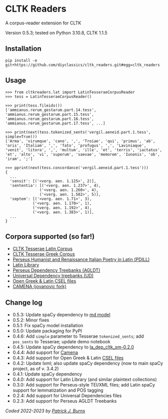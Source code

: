 # CLTK Readers
A corpus-reader extension for CLTK

Version 0.5.3; tested on Python 3.10.8, CLTK 1.1.5

## Installation
`pip install -e git+https://github.com/diyclassics/cltk_readers.git#egg=cltk_readers`

## Usage
```
>>> from cltkreaders.lat import LatinTesseraeCorpusReader
>>> tess = LatinTesseraeCorpusReader()
```

```
>>> print(tess.fileids())
['ammianus.rerum_gestarum.part.14.tess', 'ammianus.rerum_gestarum.part.15.tess', 'ammianus.rerum_gestarum.part.16.tess', 'ammianus.rerum_gestarum.part.17.tess', ...]
```

```
>>> print(next(tess.tokenized_sents('vergil.aeneid.part.1.tess', simple=True)))
['Arma', 'virumque', 'cano', ',', 'Troiae', 'qui', 'primus', 'ab', 'oris', 'Italiam', ',', 'fato', 'profugus', ',', 'Laviniaque', 'venit', 'litora', ',', 'multum', 'ille', 'et', 'terris', 'iactatus', 'et', 'alto', 'vi', 'superum', 'saevae', 'memorem', 'Iunonis', 'ob', 'iram', ';']
```

```
>>> pprint(next(tess.concordance('vergil.aeneid.part.1.tess')))
{
  ...
  'sensit': [('<verg. aen. 1.125>', 2)],
  'sententia': [('<verg. aen. 1.237>', 4),
               ('<verg. aen. 1.260>', 4),
               ('<verg. aen. 1.582>', 5)],
  'septem': [('<verg. aen. 1.71>', 3),
            ('<verg. aen. 1.170>', 1),
            ('<verg. aen. 1.192>', 4),
            ('<verg. aen. 1.383>', 1)],
  ...
}
```

## Corpora supported (so far!)
- [CLTK Tesserae Latin Corpus](https://github.com/cltk/lat_text_tesserae)
- [CLTK Tesserae Greek Corpus](https://github.com/cltk/grc_text_tesserae)
- [Perseus Humanist and Renaissance Italian Poetry in Latin (PDILL)](https://www.perseus.tufts.edu/hopper/collection?collection=Perseus:collection:PDILL)
- [Latin Library](https://www.thelatinlibrary.com/)
- [Perseus Dependency Treebanks (AGLDT)](https://perseusdl.github.io/treebank_data/)
- [Universal Dependency treebanks (UD)](https://universaldependencies.org/)
- [Open Greek & Latin CSEL files](https://github.com/OpenGreekAndLatin/csel-dev)
- [CAMENA (jovanovic fork)](https://github.com/nevenjovanovic/camena-neolatinlit)

## Change log
- 0.5.3: Update spaCy dependency to [md model](https://huggingface.co/diyclassics/la_dep_cltk_md)
- 0.5.2: Minor fixes
- 0.5.1: Fix spaCy model installation
- 0.5.0: Update packaging for PyPI
- 0.4.6: Add `simple` parameter to Tesserae `tokenized_sents`; add `pos_sents` to Tesserae; update demo notebook
- 0.4.5: Update spaCy dependency to [la_dep_cltk_sm-0.2.0](https://github.com/diyclassics/la_dep_cltk_sm)
- 0.4.4: Add support for [Camena](https://github.com/nevenjovanovic/camena-neolatinlit)
- 0.4.3: Add support for Open Greek & Latin [CSEL files](https://github.com/OpenGreekAndLatin/csel-dev)
- 0.4.2: Update lxml; also update spaCy dependency (now to main spaCy project, as of v. 3.4.2)
- 0.4.1: Update spaCy dependency
- 0.4.0: Add support for Latin Library (and similar plaintext collections)
- 0.3.0: Add support for Perseus-style TEI/XML files; add Latin spaCy support for lemmatization and POS tagging
- 0.2.4: Add support for Universal Dependencies files
- 0.2.3: Add support for Perseus AGLDT Treebanks

*Coded 2022-2023 by [Patrick J. Burns](http://github.com/diyclassics)*
